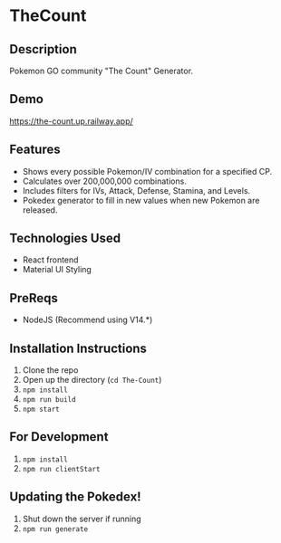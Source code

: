 # TheCount

## Description

Pokemon GO community "The Count" Generator.

## Demo

https://the-count.up.railway.app/

## Features

- Shows every possible Pokemon/IV combination for a specified CP.
- Calculates over 200,000,000 combinations.
- Includes filters for IVs, Attack, Defense, Stamina, and Levels.
- Pokedex generator to fill in new values when new Pokemon are released.

## Technologies Used

- React frontend
- Material UI Styling

## PreReqs

- NodeJS (Recommend using V14.\*)

## Installation Instructions

1. Clone the repo
2. Open up the directory (`cd The-Count`)
3. `npm install`
4. `npm run build`
5. `npm start`

## For Development

1. `npm install`
2. `npm run clientStart`

## Updating the Pokedex!

1. Shut down the server if running
2. `npm run generate`
